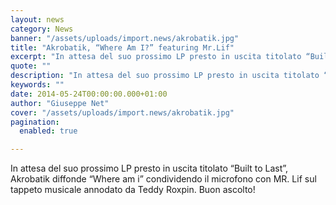 ```yaml
---
layout: news
category: News
banner: "/assets/uploads/import.news/akrobatik.jpg"
title: "Akrobatik, “Where Am I?” featuring Mr.Lif"
excerpt: "In attesa del suo prossimo LP presto in uscita titolato “Built to Last”, Akrobatik diffonde “Where am i” condividendo il microfono con MR. Lif sul tappeto musicale annodato da Teddy Roxpin. Buon ascolto!    "
quote: ""
description: "In attesa del suo prossimo LP presto in uscita titolato “Built to Last”, Akrobatik diffonde “Where am i” condividendo il microfono con MR. Lif sul tappeto musicale annodato da Teddy Roxpin. Buon ascolto!    "
keywords: ""
date: 2014-05-24T00:00:00.000+01:00
author: "Giuseppe Net"
cover: "/assets/uploads/import.news/akrobatik.jpg"
pagination:
  enabled: true

---
```


[](https://hotmc.com/wp-content/uploads/2014/05/akrobatik.jpg)

In attesa del suo prossimo LP presto in uscita titolato “Built to Last”, Akrobatik diffonde “Where am i” condividendo il microfono con MR. Lif sul tappeto musicale annodato da Teddy Roxpin. Buon ascolto!  